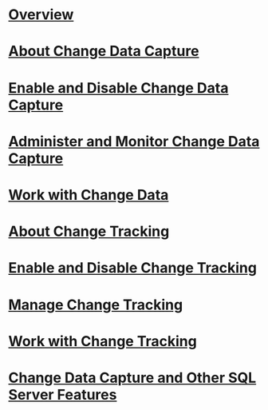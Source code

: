 # [Overview](track-data-changes-sql-server.md)  
# [About Change Data Capture](about-change-data-capture-sql-server.md)  
# [Enable and Disable Change Data Capture](enable-and-disable-change-data-capture-sql-server.md)  
# [Administer and Monitor Change Data Capture](administer-and-monitor-change-data-capture-sql-server.md)  
# [Work with Change Data](work-with-change-data-sql-server.md)  
# [About Change Tracking](about-change-tracking-sql-server.md)  
# [Enable and Disable Change Tracking](enable-and-disable-change-tracking-sql-server.md)  
# [Manage Change Tracking](manage-change-tracking-sql-server.md)  
# [Work with Change Tracking](work-with-change-tracking-sql-server.md)  
# [Change Data Capture and Other SQL Server Features](change-data-capture-and-other-sql-server-features.md)  
